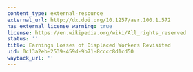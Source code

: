 ```yaml
---
content_type: external-resource
external_url: http://dx.doi.org/10.1257/aer.100.1.572
has_external_license_warning: true
license: https://en.wikipedia.org/wiki/All_rights_reserved
status: ''
title: Earnings Losses of Displaced Workers Revisited
uid: 0c13a2eb-2539-459d-9b71-8cccc8d1cd50
wayback_url: ''
---
```

